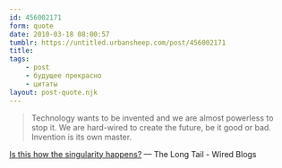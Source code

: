 ```yaml
---
id: 456002171
form: quote
date: 2010-03-18 08:00:57
tumblr: https://untitled.urbansheep.com/post/456002171
title: 
tags:
    - post
    - будущее прекрасно
    - цитаты
layout: post-quote.njk
---
```


<blockquote>
Technology wants to be invented and we are almost powerless to stop it. We are hard-wired to create the future, be it good or bad. Invention is its own master.
</blockquote>

<a href="http://www.longtail.com/the_long_tail/2009/09/is-this-how-the-singularity-happens.html">Is this how the singularity happens?</a> — The Long Tail - Wired Blogs
